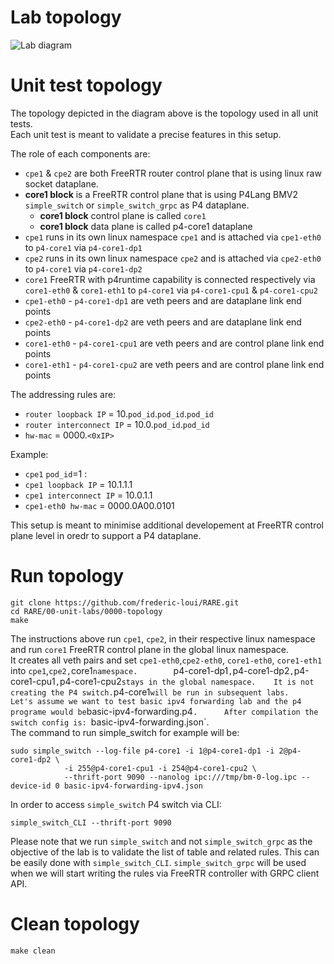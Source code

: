 # Lab topology

![Lab diagram](https://github.com/frederic-loui/RARE/raw/master/resources/0000-topology.png)

# Unit test topology
The topology depicted in the diagram above is the topology used in all unit tests.    
Each unit test is meant to validate a precise features in this setup.  

The role of each components are:

* `cpe1` & `cpe2` are both FreeRTR router control plane that is using linux raw socket dataplane. 
* **core1 block** is a FreeRTR control plane that is using P4Lang BMV2 `simple_switch` or `simple_switch_grpc` as P4 dataplane. 
    * **core1 block** control plane is called `core1`
    * **core1 block** data plane is called p4-core1 dataplane 
* `cpe1` runs in its own linux namespace `cpe1` and is attached via `cpe1-eth0` to `p4-core1` via `p4-core1-dp1` 
* `cpe2` runs in its own linux namespace `cpe2` and is attached via `cpe2-eth0` to `p4-core1` via `p4-core1-dp2` 
* `core1` FreeRTR with p4runtime capability is connected respectively via `core1-eth0` & `core1-eth1` to `p4-core1` via `p4-core1-cpu1` & `p4-core1-cpu2`
* `cpe1-eth0` - `p4-core1-dp1` are veth peers and are dataplane link end points
* `cpe2-eth0` - `p4-core1-dp2` are veth peers and are dataplane link end points
* `core1-eth0` - `p4-core1-cpu1` are veth peers and are control plane link end points
* `core1-eth1` - `p4-core1-cpu2` are veth peers and are control plane link end points

The addressing rules are:    
* `router loopback IP` = 10.`pod_id`.`pod_id`.`pod_id` 
* `router interconnect IP` = 10.0.`pod_id`.`pod_id`
* `hw-mac` = 0000.`<0xIP>` 

Example: 
* `cpe1` `pod_id`=1 : 
* `cpe1 loopback IP` = 10.1.1.1  
* `cpe1 interconnect IP` = 10.0.1.1 
* `cpe1-eth0 hw-mac` = 0000.0A00.0101 

This setup is meant to minimise additional developement at FreeRTR control plane level in oredr to support a P4 dataplane.   

# Run topology
```
git clone https://github.com/frederic-loui/RARE.git
cd RARE/00-unit-labs/0000-topology
make
```
The instructions above run `cpe1`, `cpe2`, in their respective linux namespace     
and run `core1` FreeRTR control plane in the global linux namespace.    
It creates all veth pairs and set `cpe1-eth0`,`cpe2-eth0`, `core1-eth0`, `core1-eth1` into `cpe1`,`cpe2,`core1` namespace.        
`p4-core1-dp1`,`p4-core1-dp2`,`p4-core1-cpu1`,`p4-core1-cpu2` stays in the global namespace.   
It is not creating the P4 switch. `p4-core1` will be run in subsequent labs.   
Let's assume we want to test basic ipv4 forwarding lab and the p4 programe would be `basic-ipv4-forwarding.p4`.     
After compilation the switch config is: `basic-ipv4-forwarding.json`.   
The command to run simple_switch for example will be:    
```
sudo simple_switch --log-file p4-core1 -i 1@p4-core1-dp1 -i 2@p4-core1-dp2 \
			-i 255@p4-core1-cpu1 -i 254@p4-core1-cpu2 \
			--thrift-port 9090 --nanolog ipc:///tmp/bm-0-log.ipc --device-id 0 basic-ipv4-forwarding-ipv4.json 
```

In order to access `simple_switch` P4 switch via CLI:   
```
simple_switch_CLI --thrift-port 9090
```
Please note that we run `simple_switch` and not `simple_switch_grpc` as the objective of the lab is to validate the list of table and related rules.
This can be easily done with `simple_switch_CLI`. `simple_switch_grpc` will be used when we will start writing the rules via FreeRTR controller with GRPC client API.

# Clean topology
```
make clean
```
